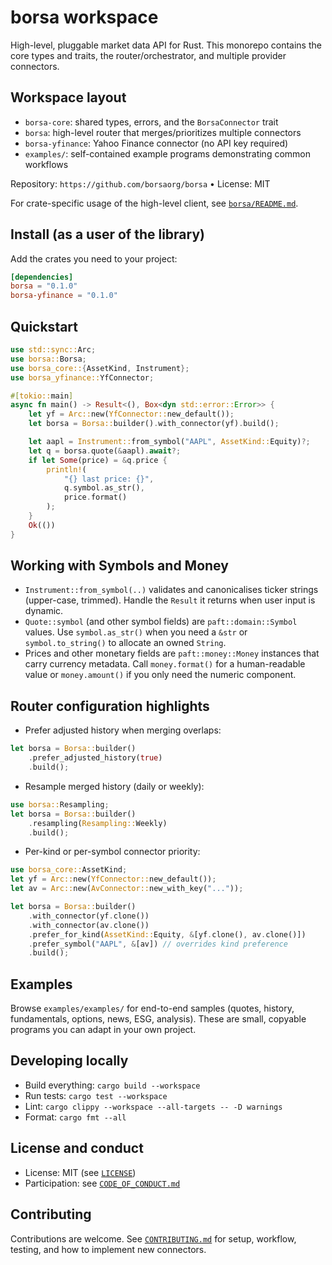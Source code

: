 # borsa workspace

High-level, pluggable market data API for Rust. This monorepo contains the core types and traits, the router/orchestrator, and multiple provider connectors.

## Workspace layout

- `borsa-core`: shared types, errors, and the `BorsaConnector` trait
- `borsa`: high-level router that merges/prioritizes multiple connectors
- `borsa-yfinance`: Yahoo Finance connector (no API key required)
- `examples/`: self-contained example programs demonstrating common workflows

Repository: `https://github.com/borsaorg/borsa`  •  License: MIT

For crate-specific usage of the high-level client, see [`borsa/README.md`](https://github.com/borsaorg/borsa/blob/main/borsa/README.md).

## Install (as a user of the library)

Add the crates you need to your project:

```toml
[dependencies]
borsa = "0.1.0"
borsa-yfinance = "0.1.0"

```

## Quickstart

```rust
use std::sync::Arc;
use borsa::Borsa;
use borsa_core::{AssetKind, Instrument};
use borsa_yfinance::YfConnector;

#[tokio::main]
async fn main() -> Result<(), Box<dyn std::error::Error>> {
    let yf = Arc::new(YfConnector::new_default());
    let borsa = Borsa::builder().with_connector(yf).build();

    let aapl = Instrument::from_symbol("AAPL", AssetKind::Equity)?;
    let q = borsa.quote(&aapl).await?;
    if let Some(price) = &q.price {
        println!(
            "{} last price: {}",
            q.symbol.as_str(),
            price.format()
        );
    }
    Ok(())
}
```

## Working with Symbols and Money

- `Instrument::from_symbol(..)` validates and canonicalises ticker strings (upper-case, trimmed).
  Handle the `Result` it returns when user input is dynamic.
- `Quote::symbol` (and other symbol fields) are `paft::domain::Symbol` values. Use
  `symbol.as_str()` when you need a `&str` or `symbol.to_string()` to allocate an owned `String`.
- Prices and other monetary fields are `paft::money::Money` instances that carry currency
  metadata. Call `money.format()` for a human-readable value or `money.amount()` if you only need
  the numeric component.

## Router configuration highlights

- Prefer adjusted history when merging overlaps:

```rust
let borsa = Borsa::builder()
    .prefer_adjusted_history(true)
    .build();
```

- Resample merged history (daily or weekly):

```rust
use borsa::Resampling;
let borsa = Borsa::builder()
    .resampling(Resampling::Weekly)
    .build();
```

- Per-kind or per-symbol connector priority:

```rust
use borsa_core::AssetKind;
let yf = Arc::new(YfConnector::new_default());
let av = Arc::new(AvConnector::new_with_key("..."));

let borsa = Borsa::builder()
    .with_connector(yf.clone())
    .with_connector(av.clone())
    .prefer_for_kind(AssetKind::Equity, &[yf.clone(), av.clone()])
    .prefer_symbol("AAPL", &[av]) // overrides kind preference
    .build();
```

## Examples

Browse `examples/examples/` for end-to-end samples (quotes, history, fundamentals, options, news, ESG, analysis). These are small, copyable programs you can adapt in your own project.

## Developing locally

- Build everything: `cargo build --workspace`
- Run tests: `cargo test --workspace`
- Lint: `cargo clippy --workspace --all-targets -- -D warnings`
- Format: `cargo fmt --all`

## License and conduct

- License: MIT (see [`LICENSE`](https://github.com/borsaorg/borsa/blob/main/LICENSE))
- Participation: see [`CODE_OF_CONDUCT.md`](https://github.com/borsaorg/borsa/blob/main/CODE_OF_CONDUCT.md)

## Contributing

Contributions are welcome. See [`CONTRIBUTING.md`](https://github.com/borsaorg/borsa/blob/main/CONTRIBUTING.md) for setup, workflow, testing, and how to implement new connectors.

